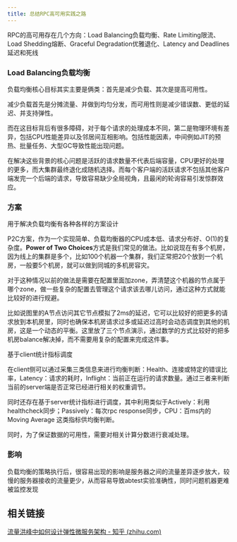 ```yaml
---
title: 总结RPC高可用实践之路
---
```


RPC的高可用存在几个方向：Load Balancing负载均衡、Rate Limiting限流、Load Shedding熔断、Graceful Degradation优雅退化、Latency and Deadlines延迟和死线

### Load Balancing负载均衡 

负载均衡核心目标其实主要是俩类：首先是减少负载、其次是提高可用性。

减少负载首先是分摊流量、并做到均匀分发，而可用性则是减少错误数、更低的延迟、并支持弹性。

而在这目标背后有很多障碍，对于每个请求的处理成本不同，第二是物理环境有差异，包括CPU性能差异以及邻居间互相影响。包括性能因素，中间例如JIT的预热、批量任务、大型GC导致性能出现问题。

在解决这些背景的核心问题是活跃的请求数量不代表后端容量，CPU更好的处理的更多，而大集群最终退化成随机选择。而每个客户端的活跃请求不包括其他客户端发完一个后端的请求，导致容易缺少全局视角，且最闲的轮询容易引发惊群效应。

### 方案

用于解决负载均衡有各种各样的方案设计

P2C方案，作为一个实现简单、负载均衡器的CPU成本低、请求分布好、O(1)的复杂度。**Power of Two Choices**方式是我们常见的做法。比如说现在有多个机房，因为线上的集群是多个，比如100个机器一个集群，我们正常把20个放到一个机房，一般要5个机房，就可以做到同城的多机房容灾。

对于这种情况以前的做法是需要在配置里面加zone，弄清楚这个机器的节点属于哪个zone，做一些复杂的配置去管理这个请求该去哪儿访问，通过这种方式就能比较好的进行规避。

比如说图里的A节点访问其它节点模拟了2ms的延迟，它可以比较好的把更多的请求放到本机房里，同时也确保本机房请求过多或延迟过高时会动态调度到其他的机房，这是一个动态的平衡。这里放了三个节点演示，通过数学的方式比较好的把多机房balance解决掉，而不需要用复杂的配置来完成这件事。

基于client统计指标调度

在client侧可以通过采集三类信息来进行均衡判断：Health、连接或特定的错误比率，Latency：请求的耗时，Inflight：当前正在运行的请求数量。通过三者来判断当前的server端是否正常已经进行相关的权重调节。

同时还存在基于server统计指标进行调度，其中利用类似于Actively：利用healthcheck同步；Passively：每次rpc response同步，CPU：百ms内的Moving Average 这类指标供均衡判断。

同时，为了保证数据的可用性，需要对相关计算分数进行衰减处理。

### 影响

负载均衡的策略执行后，很容易出现的影响是服务器之间的流量差异逐步放大，较慢的服务器接收的流量更少，从而容易导致abtest实验准确性，同时问题机器更难被监控发现

## 相关链接

[流量洪峰中如何设计弹性微服务架构 - 知乎 (zhihu.com)](https://zhuanlan.zhihu.com/p/354401594)